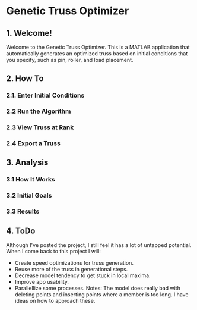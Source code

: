 # Genetic Truss Optimizer
## 1. Welcome!
Welcome to the Genetic Truss Optimizer. This is a MATLAB application that automatically generates an optimized truss based on initial conditions that you specify, such as pin, roller, and load placement. 
## 2. How To

### 2.1. Enter Initial Conditions

### 2.2 Run the Algorithm

### 2.3 View Truss at Rank

### 2.4 Export a Truss

## 3. Analysis

### 3.1 How It Works

### 3.2 Initial Goals

### 3.3 Results

## 4. ToDo
Although I've posted the project, I still feel it has a lot of untapped potential. When I come back to this project I will:
- Create speed optimizations for truss generation.
- Reuse more of the truss in generational steps.
- Decrease model tendency to get stuck in local maxima. 
- Improve app usability.
- Parallellize some processes.
Notes: The model does really bad with deleting points and inserting points where a member is too long. I have ideas on how to approach these. 
